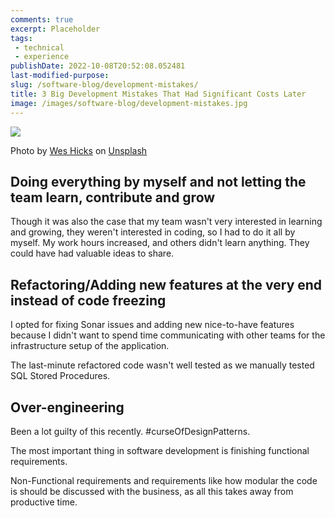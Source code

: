 ```yaml
---
comments: true
excerpt: Placeholder 
tags:
 - technical
 - experience
publishDate: 2022-10-08T20:52:08.052481
last-modified-purpose:
slug: /software-blog/development-mistakes/
title: 3 Big Development Mistakes That Had Significant Costs Later
image: /images/software-blog/development-mistakes.jpg
---
```


![](/images/software-blog/development-mistakes.jpg)

Photo by <a href="https://unsplash.com/@sickhews?utm_source=unsplash&utm_medium=referral&utm_content=creditCopyText">Wes Hicks</a> on <a href="https://unsplash.com/s/photos/developer?utm_source=unsplash&utm_medium=referral&utm_content=creditCopyText">Unsplash</a>

## Doing everything by myself and not letting the team learn, contribute and grow

Though it was also the case that my team wasn't very interested in learning and growing, they weren't interested in coding, so I had to do it all by myself. My work hours increased, and others didn't learn anything. They could have had valuable ideas to share.

## Refactoring/Adding new features at the very end instead of code freezing

I opted for fixing Sonar issues and adding new nice-to-have features because I didn't want to spend time communicating with other teams for the infrastructure setup of the application.

The last-minute refactored code wasn't well tested as we manually tested SQL Stored Procedures.

## Over-engineering

Been a lot guilty of this recently. #curseOfDesignPatterns.

The most important thing in software development is finishing functional requirements.

Non-Functional requirements and requirements like how modular the code is should be discussed with the business, as all this takes away from productive time.
